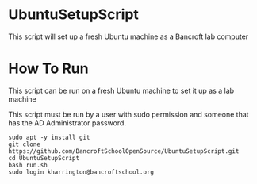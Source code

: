 # UbuntuSetupScript
This script will set up a fresh Ubuntu machine as a Bancroft lab computer

# How To Run

This script can be run on a fresh Ubuntu machine to set it up as a lab machine

This script must be run by a user with sudo permission and someone that has the AD Administrator password. 

```
sudo apt -y install git
git clone https://github.com/BancroftSchoolOpenSource/UbuntuSetupScript.git
cd UbuntuSetupScript
bash run.sh
sudo login kharrington@bancroftschool.org
```
